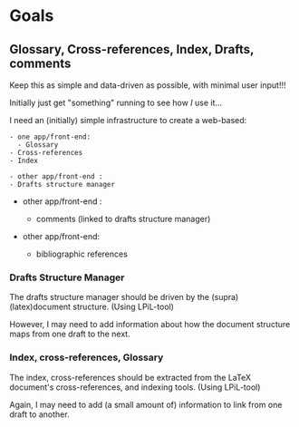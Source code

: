 # Goals

## Glossary, Cross-references, Index, Drafts, comments

Keep this as simple and data-driven as possible, with minimal user
input!!!

Initially just get "something" running to see how *I* use it...

I need an (initially) simple infrastructure to create a web-based:

    - one app/front-end:
      - Glossary
    - Cross-references
    - Index

    - other app/front-end :
    - Drafts structure manager

  - other app/front-end :
    - comments (linked to drafts structure manager)

  - other app/front-end:
    - bibliographic references

### Drafts Structure Manager

The drafts structure manager should be driven by the
(supra)(latex)document structure. (Using LPiL-tool)

However, I may need to add information about how the document structure
maps from one draft to the next.

### Index, cross-references, Glossary

The index, cross-references should be extracted from the LaTeX document's
cross-references, and indexing tools. (Using LPiL-tool)

Again, I may need to add (a small amount of) information to link from one
draft to another.
